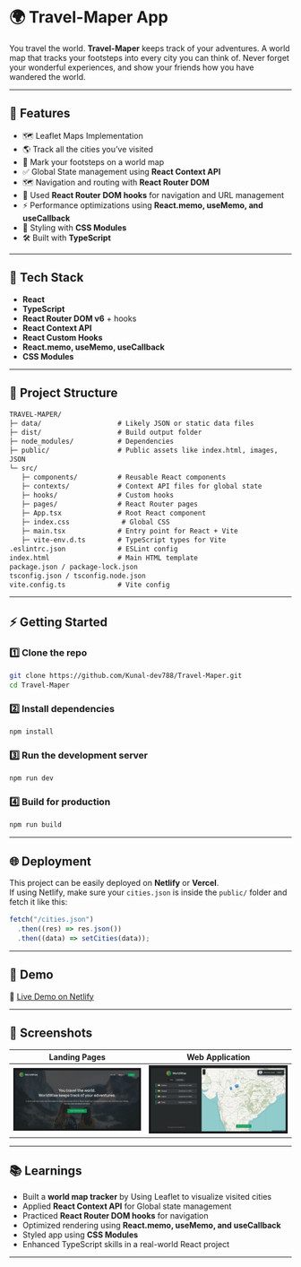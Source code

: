 # 🌍 Travel-Maper App

You travel the world. **Travel-Maper** keeps track of your adventures. A world map that tracks your footsteps into every city you can think of. Never forget your wonderful experiences, and show your friends how you have wandered the world.

---

## 🚀 Features

- 🗺️ Leaflet Maps Implementation
- 🌎 Track all the cities you’ve visited
- 📍 Mark your footsteps on a world map
- ✅ Global State management using **React Context API**
- 🗺️ Navigation and routing with **React Router DOM**
- 🔗 Used **React Router DOM hooks** for navigation and URL management
- ⚡ Performance optimizations using **React.memo, useMemo, and useCallback**
- 🎨 Styling with **CSS Modules**
- 🛠️ Built with **TypeScript**

---

## 🧰 Tech Stack

- **React**
- **TypeScript**
- **React Router DOM v6** + hooks 
- **React Context API**
- **React Custom Hooks**
- **React.memo, useMemo, useCallback**
- **CSS Modules**

---

## 📂 Project Structure

```
TRAVEL-MAPER/
├─ data/                   # Likely JSON or static data files
├─ dist/                   # Build output folder
├─ node_modules/           # Dependencies
├─ public/                 # Public assets like index.html, images, JSON
└─ src/
   ├─ components/          # Reusable React components
   ├─ contexts/            # Context API files for global state
   ├─ hooks/               # Custom hooks
   ├─ pages/               # React Router pages
   ├─ App.tsx              # Root React component
   ├─ index.css             # Global CSS
   ├─ main.tsx             # Entry point for React + Vite
   ├─ vite-env.d.ts        # TypeScript types for Vite
.eslintrc.json             # ESLint config
index.html                 # Main HTML template
package.json / package-lock.json
tsconfig.json / tsconfig.node.json
vite.config.ts             # Vite config
```

---

## ⚡ Getting Started

### 1️⃣ Clone the repo

```bash
git clone https://github.com/Kunal-dev788/Travel-Maper.git
cd Travel-Maper
```

### 2️⃣ Install dependencies

```bash
npm install
```

### 3️⃣ Run the development server

```bash
npm run dev
```

### 4️⃣ Build for production

```bash
npm run build
```

---

## 🌐 Deployment

This project can be easily deployed on **Netlify** or **Vercel**.\
If using Netlify, make sure your `cities.json` is inside the `public/` folder and fetch it like this:

```ts
fetch("/cities.json")
  .then((res) => res.json())
  .then((data) => setCities(data));
```

---

## 🎥 Demo

🔗 [Live Demo on Netlify](https://travel-maper.netlify.app)

---

## 📸 Screenshots

| Landing Pages | Web Application | 
| ------------- | --------------- |
| ![Start](/public/screenshots/Landing.png) | ![Quiz](/public/screenshots/Application.png) |                       

---

## 📚 Learnings

- Built a **world map tracker** by Using Leaflet to visualize visited cities
- Applied **React Context API** for Global state management
- Practiced **React Router DOM hooks** for navigation
- Optimized rendering using **React.memo, useMemo, and useCallback**
- Styled app using **CSS Modules**
- Enhanced TypeScript skills in a real-world React project

---



